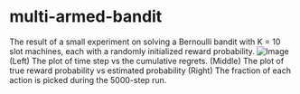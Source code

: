 # multi-armed-bandit
The result of a small experiment on solving a Bernoulli bandit with K = 10 slot machines, each with a randomly initialized reward probability.
![Image](https://github.com/user-attachments/assets/8e2dd25c-8dba-454f-9f12-484cd4bd064b)
(Left) The plot of time step vs the cumulative regrets.
(Middle) The plot of true reward probability vs estimated probability
(Right) The fraction of each action is picked during the 5000-step run.
